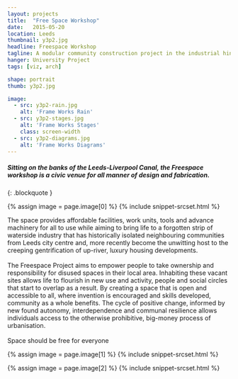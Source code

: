 ```yaml
---
layout: projects
title:  "Free Space Workshop"
date:   2015-05-20
location: Leeds
thumbnail: y3p2.jpg
headline: Freespace Workshop
tagline: A modular community construction project in the industrial hinterlands of Leeds
hanger: University Project
tags: [viz, arch]

shape: portrait
thumb: y3p2.jpg

image:
  - src: y3p2-rain.jpg
    alt: 'Frame Works Rain'
  - src: y3p2-stages.jpg
    alt: 'Frame Works Stages'
    class: screen-width
  - src: y3p2-diagrams.jpg
    alt: 'Frame Works Diagrams'
---
```


##### Sitting on the banks of the Leeds-Liverpool Canal, the Freespace workshop is a civic venue for all manner of design and fabrication.
{: .blockquote }

{% assign image = page.image[0] %}
{% include snippet-srcset.html %}

The space provides affordable facilities, work units, tools and advance machinery for all to use while aiming to bring life to a forgotten strip of waterside industry that has historically isolated neighbouring communities from Leeds city centre and, more recently become the unwitting host to the creeping gentrification of up-river, luxury housing developments.  
&nbsp;  
The Freespace Project aims to empower people to take ownership and responsibility for disused spaces in their local area. Inhabiting these vacant sites allows life to flourish in new use and activity, people and social circles that start to overlap as a result. By creating a space that is open and accessible to all, where invention is encouraged and skills developed, community as a whole benefits. The cycle of positive change, informed by new found autonomy, interdependence and communal resilience allows individuals access to the otherwise prohibitive, big-money process of urbanisation.  
&nbsp;  
Space should be free for everyone

{% assign image = page.image[1] %}
{% include snippet-srcset.html %}

{% assign image = page.image[2] %}
{% include snippet-srcset.html %}
